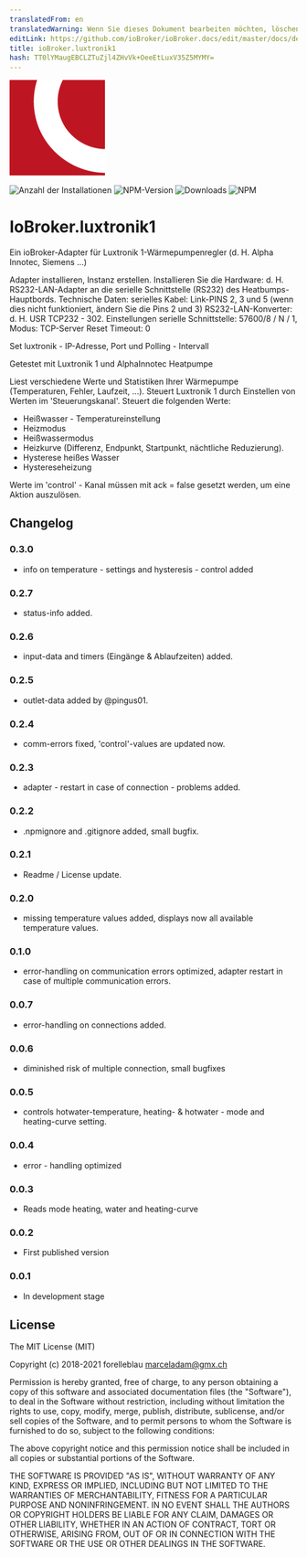 ```yaml
---
translatedFrom: en
translatedWarning: Wenn Sie dieses Dokument bearbeiten möchten, löschen Sie bitte das Feld "translationsFrom". Andernfalls wird dieses Dokument automatisch erneut übersetzt
editLink: https://github.com/ioBroker/ioBroker.docs/edit/master/docs/de/adapterref/iobroker.luxtronik1/README.md
title: ioBroker.luxtronik1
hash: TT0lYMaugEBCLZTuZjl4ZHvVk+OeeEtLuxV35Z5MYMY=
---
```

![Logo](../../../en/adapterref/iobroker.luxtronik1/admin/luxtronik1.png)

![Anzahl der Installationen](http://iobroker.live/badges/luxtronik1-stable.svg)
![NPM-Version](http://img.shields.io/npm/v/iobroker.luxtronik1.svg)
![Downloads](https://img.shields.io/npm/dm/iobroker.luxtronik1.svg)
![NPM](https://nodei.co/npm/iobroker.luxtronik1.png?downloads=true)

# IoBroker.luxtronik1
Ein ioBroker-Adapter für Luxtronik 1-Wärmepumpenregler (d. H. Alpha Innotec, Siemens ...)

Adapter installieren, Instanz erstellen.
Installieren Sie die Hardware: d. H. RS232-LAN-Adapter an die serielle Schnittstelle (RS232) des Heatbumps-Hauptbords.
Technische Daten: serielles Kabel: Link-PINS 2, 3 und 5 (wenn dies nicht funktioniert, ändern Sie die Pins 2 und 3) RS232-LAN-Konverter: d. H. USR TCP232 - 302.
Einstellungen serielle Schnittstelle: 57600/8 / N / 1, Modus: TCP-Server Reset Timeout: 0

Set luxtronik - IP-Adresse, Port und Polling - Intervall

Getestet mit Luxtronik 1 und AlphaInnotec Heatpumpe

Liest verschiedene Werte und Statistiken Ihrer Wärmepumpe (Temperaturen, Fehler, Laufzeit, ...).
Steuert Luxtronik 1 durch Einstellen von Werten im 'Steuerungskanal'. Steuert die folgenden Werte:

- Heißwasser - Temperatureinstellung
- Heizmodus
- Heißwassermodus
- Heizkurve (Differenz, Endpunkt, Startpunkt, nächtliche Reduzierung).
- Hysterese heißes Wasser
- Hystereseheizung

Werte im 'control' - Kanal müssen mit ack = false gesetzt werden, um eine Aktion auszulösen.

## Changelog

### 0.3.0

- info on temperature - settings and hysteresis - control added

### 0.2.7

-   status-info added.

### 0.2.6

-   input-data and timers (Eingänge & Ablaufzeiten) added.

### 0.2.5

-   outlet-data added by @pingus01.

### 0.2.4

-   comm-errors fixed, 'control'-values are updated now.

### 0.2.3

-   adapter - restart in case of connection - problems added.

### 0.2.2

-   .npmignore and .gitignore added, small bugfix.

### 0.2.1

-   Readme / License update.

### 0.2.0

-   missing temperature values added, displays now all available temperature values.

### 0.1.0

-   error-handling on communication errors optimized, adapter restart in case of multiple communication errors.

### 0.0.7

-   error-handling on connections added.

### 0.0.6

-   diminished risk of multiple connection, small bugfixes

### 0.0.5

-   controls hotwater-temperature, heating- & hotwater - mode and heating-curve setting.

### 0.0.4

-   error - handling optimized

### 0.0.3

-   Reads mode heating, water and heating-curve

### 0.0.2

-   First published version

### 0.0.1

-   In development stage

## License

The MIT License (MIT)

Copyright (c) 2018-2021 forelleblau marceladam@gmx.ch

Permission is hereby granted, free of charge, to any person obtaining a copy
of this software and associated documentation files (the "Software"), to deal
in the Software without restriction, including without limitation the rights
to use, copy, modify, merge, publish, distribute, sublicense, and/or sell
copies of the Software, and to permit persons to whom the Software is
furnished to do so, subject to the following conditions:

The above copyright notice and this permission notice shall be included in
all copies or substantial portions of the Software.

THE SOFTWARE IS PROVIDED "AS IS", WITHOUT WARRANTY OF ANY KIND, EXPRESS OR
IMPLIED, INCLUDING BUT NOT LIMITED TO THE WARRANTIES OF MERCHANTABILITY,
FITNESS FOR A PARTICULAR PURPOSE AND NONINFRINGEMENT. IN NO EVENT SHALL THE
AUTHORS OR COPYRIGHT HOLDERS BE LIABLE FOR ANY CLAIM, DAMAGES OR OTHER
LIABILITY, WHETHER IN AN ACTION OF CONTRACT, TORT OR OTHERWISE, ARISING FROM,
OUT OF OR IN CONNECTION WITH THE SOFTWARE OR THE USE OR OTHER DEALINGS IN
THE SOFTWARE.